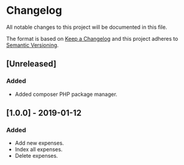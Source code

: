 # Changelog
All notable changes to this project will be documented in this file.

The format is based on [Keep a Changelog](http://keepachangelog.com/en/1.0.0/)
and this project adheres to [Semantic Versioning](http://semver.org/spec/v2.0.0.html).

## [Unreleased]
### Added
- Added composer PHP package manager.

## [1.0.0] - 2019-01-12
### Added
- Add new expenses.
- Index all expenses.
- Delete expenses.
